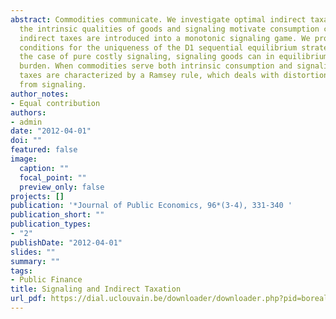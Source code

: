```yaml
---
abstract: Commodities communicate. We investigate optimal indirect taxation when both
  the intrinsic qualities of goods and signaling motivate consumption choices. Optimal
  indirect taxes are introduced into a monotonic signaling game. We provide sufficient
  conditions for the uniqueness of the D1 sequential equilibrium strate- gies. In
  the case of pure costly signaling, signaling goods can in equilibrium be taxed without
  burden. When commodities serve both intrinsic consumption and signaling, optimal
  taxes are characterized by a Ramsey rule, which deals with distortions resulting
  from signaling.
author_notes:
- Equal contribution
authors:
- admin
date: "2012-04-01"
doi: ""
featured: false
image:
  caption: ""
  focal_point: ""
  preview_only: false
projects: []
publication: '*Journal of Public Economics, 96*(3-4), 331-340 '
publication_short: ""
publication_types:
- "2"
publishDate: "2012-04-01"
slides: ""
summary: ""
tags:
- Public Finance
title: Signaling and Indirect Taxation
url_pdf: https://dial.uclouvain.be/downloader/downloader.php?pid=boreal%3A108608&datastream=PDF_01&disclaimer=f13067c8873a4a668ffd508a35f1d770ed921a04e669738702b0a076c512f8a0
---
```


